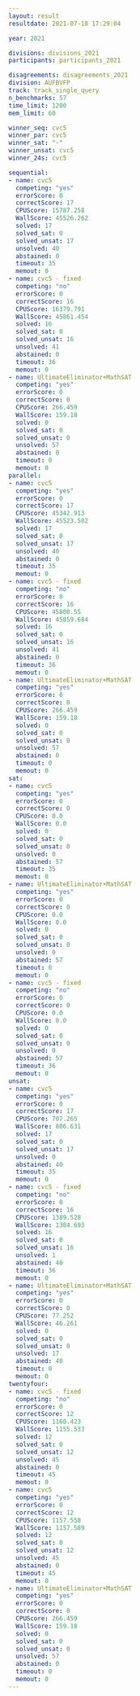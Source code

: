 ```yaml
---
layout: result
resultdate: 2021-07-18 17:29:04

year: 2021

divisions: divisions_2021
participants: participants_2021

disagreements: disagreements_2021
division: AUFBVFP
track: track_single_query
n_benchmarks: 57
time_limit: 1200
mem_limit: 60

winner_seq: cvc5
winner_par: cvc5
winner_sat: "-"
winner_unsat: cvc5
winner_24s: cvc5

sequential:
- name: cvc5
  competing: "yes"
  errorScore: 0
  correctScore: 17
  CPUScore: 15787.258
  WallScore: 45526.262
  solved: 17
  solved_sat: 0
  solved_unsat: 17
  unsolved: 40
  abstained: 0
  timeout: 35
  memout: 0
- name: cvc5 - fixed
  competing: "no"
  errorScore: 0
  correctScore: 16
  CPUScore: 16379.791
  WallScore: 45861.454
  solved: 16
  solved_sat: 0
  solved_unsat: 16
  unsolved: 41
  abstained: 0
  timeout: 36
  memout: 0
- name: UltimateEliminator+MathSAT
  competing: "yes"
  errorScore: 0
  correctScore: 0
  CPUScore: 266.459
  WallScore: 159.18
  solved: 0
  solved_sat: 0
  solved_unsat: 0
  unsolved: 57
  abstained: 0
  timeout: 0
  memout: 0
parallel:
- name: cvc5
  competing: "yes"
  errorScore: 0
  correctScore: 17
  CPUScore: 45342.913
  WallScore: 45523.502
  solved: 17
  solved_sat: 0
  solved_unsat: 17
  unsolved: 40
  abstained: 0
  timeout: 35
  memout: 0
- name: cvc5 - fixed
  competing: "no"
  errorScore: 0
  correctScore: 16
  CPUScore: 45800.55
  WallScore: 45859.684
  solved: 16
  solved_sat: 0
  solved_unsat: 16
  unsolved: 41
  abstained: 0
  timeout: 36
  memout: 0
- name: UltimateEliminator+MathSAT
  competing: "yes"
  errorScore: 0
  correctScore: 0
  CPUScore: 266.459
  WallScore: 159.18
  solved: 0
  solved_sat: 0
  solved_unsat: 0
  unsolved: 57
  abstained: 0
  timeout: 0
  memout: 0
sat:
- name: cvc5
  competing: "yes"
  errorScore: 0
  correctScore: 0
  CPUScore: 0.0
  WallScore: 0.0
  solved: 0
  solved_sat: 0
  solved_unsat: 0
  unsolved: 0
  abstained: 57
  timeout: 35
  memout: 0
- name: UltimateEliminator+MathSAT
  competing: "yes"
  errorScore: 0
  correctScore: 0
  CPUScore: 0.0
  WallScore: 0.0
  solved: 0
  solved_sat: 0
  solved_unsat: 0
  unsolved: 0
  abstained: 57
  timeout: 0
  memout: 0
- name: cvc5 - fixed
  competing: "no"
  errorScore: 0
  correctScore: 0
  CPUScore: 0.0
  WallScore: 0.0
  solved: 0
  solved_sat: 0
  solved_unsat: 0
  unsolved: 0
  abstained: 57
  timeout: 36
  memout: 0
unsat:
- name: cvc5
  competing: "yes"
  errorScore: 0
  correctScore: 17
  CPUScore: 707.265
  WallScore: 806.631
  solved: 17
  solved_sat: 0
  solved_unsat: 17
  unsolved: 0
  abstained: 40
  timeout: 35
  memout: 0
- name: cvc5 - fixed
  competing: "no"
  errorScore: 0
  correctScore: 16
  CPUScore: 1389.528
  WallScore: 1384.693
  solved: 16
  solved_sat: 0
  solved_unsat: 16
  unsolved: 1
  abstained: 40
  timeout: 36
  memout: 0
- name: UltimateEliminator+MathSAT
  competing: "yes"
  errorScore: 0
  correctScore: 0
  CPUScore: 77.252
  WallScore: 46.261
  solved: 0
  solved_sat: 0
  solved_unsat: 0
  unsolved: 17
  abstained: 40
  timeout: 0
  memout: 0
twentyfour:
- name: cvc5 - fixed
  competing: "no"
  errorScore: 0
  correctScore: 12
  CPUScore: 1160.423
  WallScore: 1155.533
  solved: 12
  solved_sat: 0
  solved_unsat: 12
  unsolved: 45
  abstained: 0
  timeout: 45
  memout: 0
- name: cvc5
  competing: "yes"
  errorScore: 0
  correctScore: 12
  CPUScore: 1157.558
  WallScore: 1157.589
  solved: 12
  solved_sat: 0
  solved_unsat: 12
  unsolved: 45
  abstained: 0
  timeout: 45
  memout: 0
- name: UltimateEliminator+MathSAT
  competing: "yes"
  errorScore: 0
  correctScore: 0
  CPUScore: 266.459
  WallScore: 159.18
  solved: 0
  solved_sat: 0
  solved_unsat: 0
  unsolved: 57
  abstained: 0
  timeout: 0
  memout: 0
---
```

